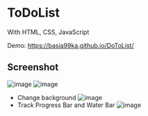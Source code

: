 # ToDoList
With HTML, CSS, JavaScript

Demo: https://basia99ka.github.io/DoToList/
## Screenshot
![image](https://github.com/basia99ka/DoToList/assets/165905205/fe7c318b-9758-4841-8a5e-ed62f4e22f08)
![image](https://github.com/basia99ka/DoToList/assets/165905205/ab0a491d-4c20-4359-863c-68fe3e5d300c)
- Change background
![image](https://github.com/basia99ka/DoToList/assets/165905205/b2401bed-bbc8-4c47-b528-1f709c8678ef)
- Track Progress Bar and Water Bar
![image](https://github.com/basia99ka/DoToList/assets/165905205/17493e47-4a55-4f2e-9385-bc9f1961757b)
